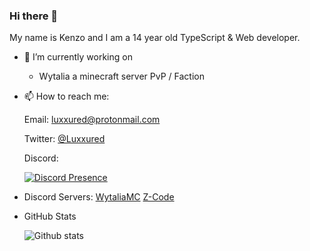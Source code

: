 ### Hi there 👋

My name is Kenzo and I am a 14 year old TypeScript & Web developer.

- 🔭 I’m currently working on
  * Wytalia a minecraft server PvP / Faction
  
- 📫 How to reach me:

  Email: luxxured@protonmail.com
  
  Twitter: [@Luxxured](https://twitter.com/Luxxured)
  
  Discord:

  [![Discord Presence](https://lanyard.cnrad.dev/api/986667374637875281)](https://discord.com/users/986667374637875281)
  
- Discord Servers:
    [WytaliaMC](https://wytalia.fr/discord)
    [Z-Code](https://discord.gg/zcode)
  
- GitHub Stats

  ![Github stats](https://github-readme-stats.vercel.app/api?username=Luxxured&theme=blueberry&count_private=true&hide_border=true&line_height=25)
